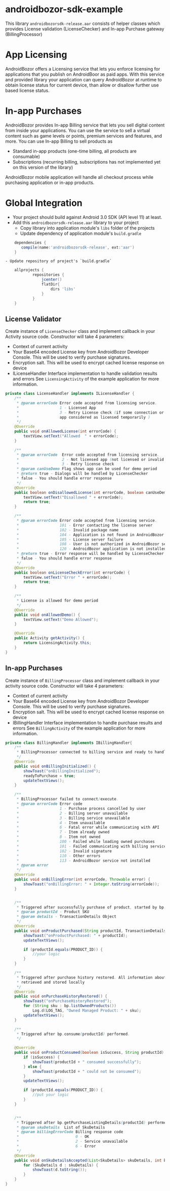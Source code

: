 # androidbozor-sdk-example

This library `androidbozorsdk-release.aar` consists of helper classes which provides
License validation (LicenseChecker) and In-app Purchase gateway (BillingProcessor)

# App Licensing

AndroidBozor offers a Licensing service that lets you enforce licensing for applications
that you publish on AndroidBoor as paid apps. With this service and provided library your 
application can query AndroidBozor at runtime to obtain license status for current device, 
than allow or disallow further use based license status.

# In-app Purchases

AndroidBozor provides In-app Billing service that lets you sell digital content from inside your applications. 
You can use the service to sell a virtual content such as game levels or points, premium services and features, and more. 
You can use In-app Billing to sell products as 

* Standard in-app products (one-time billing, all products are consumable)
* Subscriptions (recurring billing, subscriptions has not implemented yet on this version of the library)

AndroidBozor mobile application will handle all checkout process while purchasing application or in-app products. 

# Global Integration 
* Your project should build against Android 3.0 SDK (API level 11) at least.
* Add this `androidbozorsdk-release.aar` library to your project
    - Copy library into application module's `libs` folder of the projects
    - Update dependency of application module's `build.gradle`
```groovy
    dependencies {
       compile(name:'androidbozorsdk-release', ext:'aar')
    }
```
    - Update repository of project's `build.gradle`
```groovy
    allprojects {
            repositories {
                jcenter()
                flatDir{
                    dirs 'libs'
                }
            }
    }
```

## License Validator
Create instance of `LicenseChecker` class and implement callback in your Activity source code. Constructor will take 4 parameters:
- Context of current activity
- Your Base64 encoded License key from AndroidBozor Developer Console. This will be used to verify purchase signatures. 
- Encryption salt. This will be used to encrypt cached license response on device
- ILicenseHandler Interface implementation to handle validation results and errors
See `LicensingActivity` of the example application for more information.

```java
private class LicenseHandler implements ILicenseHandler {
    /**
     * @param errorCode Error code accepted from licensing service.
     *                  1 - Licensed App
     *                  3 - Retry License check (if some connection or service error occurs,
     *                  app considered as licensed temporarily )
     */
    @Override
    public void onAllowedLicense(int errorCode) {
        textView.setText("Allowed  " + errorCode);
    }

    /**
     * @param errorCode  Error code accepted from licensing service.
     *                   2 - Not licensed app (not licensed or invalid response from service)
     *                   3 - Retry license check
     * @param canUseDemo Flag shows app can be used for demo period
     * @return true - Dialogs will be handled by LicenseChecker
     * false - You should handle error response
     */
    @Override
    public boolean onDisallowedLicense(int errorCode, boolean canUseDemo) {
        textView.setText("Disallowed " + errorCode);
        return true;
    }

    /**
     * @param errorCode Error code accepted from licensing service.
     *                  101 - Error contacting the license server
     *                  102 - Invalid package name
     *                  104 - Application is not found in AndroidBozor
     *                  105 - License server failure
     *                  108 - User is not authorized in AndroidBozor service
     *                  120 - AndroidBozor application is not installed on device
     * @return true - Error response will be handled by LicenseChecker
     * false - You should handle error response
     */
    @Override
    public boolean onLicenseCheckError(int errorCode) {
        textView.setText("Error " + errorCode);
        return true;
    }

    /**
     * License is allowed for demo period
     */
    @Override
    public void onAllowedDemo() {
        textView.setText("Demo Allowed");
    }

    @Override
    public Activity getActivity() {
        return LicensingActivity.this;
    }
}
```

## In-app Purchases
Create instance of `BillingProcessor` class and implement callback in your activity source code. Constructor will take 4 parameters:
- Context of current activity
- Your Base64 encoded License key from AndroidBozor Developer Console. This will be used to verify purchase signatures. 
- Encryption salt. This will be used to encrypt cached license response on device
- IBillingHandler Interface implementation to handle purchase results and errors
See `BillingActivity` of the example application for more information.
```java
private class BillingHandler implements IBillingHandler{
    /**
     * BillingProcessor connected to billing service and ready to handle purchase requests,
     */
    @Override
    public void onBillingInitialized() {
        showToast("onBillingInitialized");
        readyToPurchase = true;
        updateTextViews();
    }

    /**
     * BillingProcessor failed to connect/execute.
     * @param errorCode Error code
     *                  1 - Purchase process cancelled by user
     *                  2 - Billing server unavailable
     *                  3 - Billing service unavailable
     *                  4 - Item unavailable
     *                  6 - Fatal error while communicating with API
     *                  7 - Item already owned
     *                  8 - Item not owned
     *                  100 - Failed while loading owned purchases
     *                  101 - Failed communicating with billing service
     *                  102 - Invalid signature
     *                  110 - Other errors
     *                  113 - AndroidBozor service not installed
     * @param error
     */
    @Override
    public void onBillingError(int errorCode, Throwable error) {
        showToast("onBillingError: " + Integer.toString(errorCode));
    }


    /**
     * Triggered after successfully purchase of product, started by bp.purchase(this, productId)
     * @param productId - Product SKU
     * @param details - TransactionDetails Object
     */
    @Override
    public void onProductPurchased(String productId, TransactionDetails details) {
        showToast("onProductPurchased: " + productId);
        updateTextViews();

        if (productId.equals(PRODUCT_ID)) {
            //your logic
        }
    }

    /**
     * Triggered after purchase history restored. All information about owned products are
     * retrieved and stored locally
     */
    @Override
    public void onPurchaseHistoryRestored() {
        showToast("onPurchaseHistoryRestored");
        for (String sku : bp.listOwnedProducts())
            Log.d(LOG_TAG, "Owned Managed Product: " + sku);
        updateTextViews();
    }

    /**
     * Triggered after bp.consume(productId) performed.
     */

    @Override
    public void onProductConsumed(boolean isSuccess, String productId) {
        if (isSuccess) {
            showToast(productId + " consumed successfully");
        } else {
            showToast(productId + " could not be consumed");
        }
        updateTextViews();

        if (productId.equals(PRODUCT_ID)) {
            //put your logic
        }
    }


    /**
     * Triggered after bp.getPurchaseListingDetails(productId) performed.
     * @param skuDetails  List of SkuDetails
     * @param billingErrorCode Billing response code
     *                         0 - OK
     *                         2 - Service unavailable
     *                         6 - Error
     */
    @Override
    public void onSkuDetailsAccepted(List<SkuDetails> skuDetails, int billingErrorCode) {
        for (SkuDetails d : skuDetails) {
            showToast(d.toString());
        }
    }
}
```